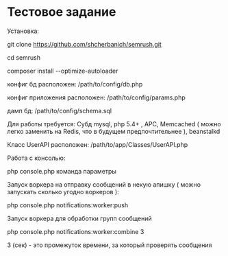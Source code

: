 Тестовое задание
================

Установка:

 git clone https://github.com/shcherbanich/semrush.git

 cd semrush

 composer install --optimize-autoloader

 конфиг бд расположен: /path/to/config/db.php

 конфиг приложения расположен: /path/to/config/params.php

 дамп бд: /path/to/config/schema.sql

Для работы требуется:
 Субд mysql, php 5.4+ , APC, Memcached ( можно легко заменить на Redis, что в будущем предпочтительнее ), beanstalkd


Класс UserAPI расположен: /path/to/app/Classes/UserAPI.php


Работа с консолью:

php console.php команда параметры

Запуск воркера на отправку сообщений в некую апишку ( можно запускать сколько угодно воркеров ):

php console.php notifications:worker:push

Запуск воркера для обработки групп сообщений

php console.php notifications:worker:combine 3

3 (сек) - это промежуток времени, за который проверять сообщения

